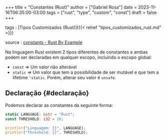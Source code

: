+++
title = "Constantes (Rust)"
author = ["Gabriel Rosa"]
date = 2023-11-16T06:35:00-03:00
tags = ["rust", "type", "custom", "const"]
draft = false
+++

tags
: [Tipos Customizados (Rust)]({{< relref "tipos_customizados_rust.md" >}})

source
: [constants - Rust By Example](https://doc.rust-lang.org/rust-by-example/custom_types/constants.html)

Na linguagem Rust existem 2 tipos diferentes de constantes e ambas podem ser declaradas em qualquer escopo, incluindo o escopo global:

-   `const` =&gt; Um valor não alterável
-   `static` =&gt; Um valor que tem a possibilidade de ser mutável e que tem a lifetime `'static`. Porém, alterar seu valor é `unsafe`.


## Declaração {#declaração}

Podemos declarar as constantes da seguinte forma:

```rust
static LANGUAGE: &str = "Rust";
const THRESHOLD: i32 = 10;

println!("Linguagem: {}", LANGUAGE);
println!("Threshold: {}", THRESHOLD);
```
